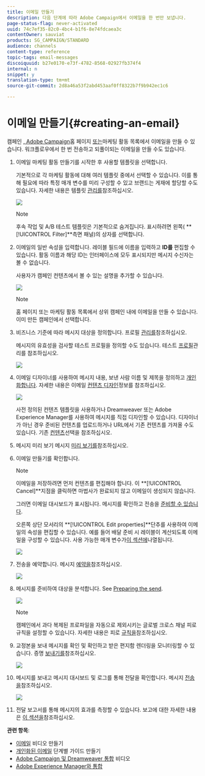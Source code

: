 ```yaml
---
title: 이메일 만들기
description: 다음 단계에 따라 Adobe Campaign에서 이메일을 한 번만 보냅니다.
page-status-flag: never-activated
uuid: 74c7ef35-82c0-4bc4-b1f6-8e74fdcaea3c
contentOwner: sauviat
products: SG_CAMPAIGN/STANDARD
audience: channels
content-type: reference
topic-tags: email-messages
discoiquuid: b27e0170-e73f-4782-8568-02927fb374f4
internal: n
snippet: y
translation-type: tm+mt
source-git-commit: 2d8a46a53f2abd453aaf0ff8322b7f9b942ec1c6

---
```



# 이메일 만들기{#creating-an-email}

캠페인 [, Adobe Campaign](../../start/using/marketing-activities.md#creating-a-marketing-activity)홈 페이지 [또는](../../start/using/interface-description.md#home-page)마케팅 활동 목록에서 [](../../start/using/marketing-activities.md#about-marketing-activities)이메일을 만들 수 있습니다. 워크플로우에서 한 번 전송하고 되풀이되는 이메일을 만들 수도 있습니다.

1. 이메일 마케팅 활동 만들기를 시작한 후 사용할 템플릿을 선택합니다.

   기본적으로 각 마케팅 활동에 대해 여러 템플릿 중에서 선택할 수 있습니다. 이를 통해 필요에 따라 특정 매개 변수를 미리 구성할 수 있고 브랜드는 게재에 할당할 수도 있습니다. 자세한 내용은 템플릿 [관리를](../../start/using/marketing-activity-templates.md)참조하십시오.

   ![](assets/email_creation_1.png)

   >[!NOTE]
   >
   >후속 작업 및 A/B 테스트 템플릿은 기본적으로 숨겨집니다. 표시하려면 왼쪽( **[!UICONTROL Filter]**측면 패널)의 상자를 선택합니다.

1. 이메일의 일반 속성을 입력합니다. 레이블 필드에 이름을 입력하고 **ID를** 편집할 수 있습니다. 활동 이름과 해당 ID는 인터페이스에 모두 표시되지만 메시지 수신자는 볼 수 없습니다.

   사용자가 캠페인 컨텐츠에서 볼 수 있는 설명을 추가할 수 있습니다.

   ![](assets/email_creation_2.png)

   >[!NOTE]
   >
   >홈 페이지 또는 마케팅 활동 목록에서 상위 캠페인 내에 이메일을 만들 수 있습니다. 이미 만든 캠페인에서 선택합니다.

1. 비즈니스 기준에 따라 메시지 대상을 정의합니다. 프로필 [관리를](../../audiences/using/about-profiles.md)참조하십시오.

   메시지의 유효성을 검사할 테스트 프로필을 정의할 수도 있습니다. 테스트 [프로필](../../sending/using/managing-test-profiles-and-sending-proofs.md#managing-test-profiles)관리를 참조하십시오.

   ![](assets/email_creation_3.png)

1. 이메일 디자이너를 사용하여 메시지 내용, 보낸 사람 이름 및 제목을 정의하고 [개인화합니다](../../designing/using/designing-content-in-adobe-campaign.md). 자세한 내용은 이메일 [컨텐츠 디자인](../../designing/using/designing-content-in-adobe-campaign.md)정보를 참조하십시오.

   ![](assets/email_creation_4.png)

   사전 정의된 컨텐츠 템플릿을 사용하거나 Dreamweaver 또는 Adobe Experience Manager를 사용하여 메시지를 직접 디자인할 수 있습니다. 디자이너가 아닌 경우 준비된 컨텐츠를 업로드하거나 URL에서 기존 컨텐츠를 가져올 수도 있습니다. 기존 [컨텐츠](../../designing/using/using-existing-content.md)선택을 참조하십시오.

1. 메시지 미리 보기 메시지 [미리 보기를](../../sending/using/previewing-messages.md)참조하십시오.
1. 이메일 만들기를 확인합니다.

   >[!NOTE]
   >
   >이메일을 저장하려면 먼저 컨텐츠를 편집해야 합니다. 이 **[!UICONTROL Cancel]**지점을 클릭하면 마법사가 완료되지 않고 이메일이 생성되지 않습니다.

   그러면 이메일 대시보드가 표시됩니다. 메시지를 확인하고 전송을 [준비할 수 있습니다](../../sending/using/preparing-the-send.md).

   오른쪽 상단 모서리의 **[!UICONTROL Edit properties]**단추를 사용하여 이메일의 속성을 편집할 수 있습니다. 예를 들어 배달 준비 시 레이블이 계산되도록 이메일을 구성할 수 있습니다.  사용 가능한 매개 변수가[이 섹션에](../../administration/using/configuring-email-channel.md#list-of-email-properties)나열됩니다.

   ![](assets/delivery_dashboard_2.png)

1. 전송을 예약합니다. 메시지 [예약을](../../sending/using/about-scheduling-messages.md)참조하십시오.

   ![](assets/delivery_planning.png)

1. 메시지를 준비하여 대상을 분석합니다. See [Preparing the send](../../sending/using/confirming-the-send.md).

   ![](assets/preparing_delivery_2.png)

   >[!NOTE]
   >
   >캠페인에서 과다 복제된 프로파일을 자동으로 제외시키는 글로벌 크로스 채널 피로 규칙을 설정할 수 있습니다. 자세한 내용은 피로 [규칙을](../../administration/using/fatigue-rules.md)참조하십시오.

1. 교정본을 보내 메시지를 확인 및 확인하고 받은 편지함 렌더링을 모니터링할 수 있습니다. 증명 [보내기를](../../sending/using/managing-test-profiles-and-sending-proofs.md#sending-proofs)참조하십시오.

   ![](assets/bat_select.png)

1. 메시지를 보내고 메시지 대시보드 및 로그를 통해 전달을 확인합니다. 메시지 [전송을](../../sending/using/confirming-the-send.md)참조하십시오.

   ![](assets/confirm_delivery.png)

1. 전달 보고서를 통해 메시지의 효과를 측정할 수 있습니다. 보고에 대한 자세한 내용은 [이 섹션을](../../reporting/using/about-dynamic-reports.md)참조하십시오.

**관련 항목**:

* [이메일](https://docs.adobe.com/content/help/en/campaign-learn/campaign-standard-tutorials/getting-started/create-email-from-homepage.html) 비디오 만들기
* [개인화된 이메일](https://helpx.adobe.com/campaign/kb/acs-get-started-with-emails.html) 단계별 가이드 만들기
* [Adobe Campaign 및 Dreamweaver 통합](https://docs.adobe.com/content/help/en/campaign-learn/campaign-standard-tutorials/designing-content/email-designer/dreamweaver-integration.html) 비디오
* [Adobe Experience Manager와 통합](../../integrating/using/integrating-with-experience-manager.md)

